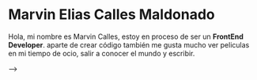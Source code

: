 # Marvin Elias Calles Maldonado

Hola, mi nombre es Marvin Calles, estoy en proceso de ser un **FrontEnd Developer**. aparte de crear código también me gusta mucho ver peliculas en mi tiempo de ocio, salir a conocer el mundo y escribir.


-->
